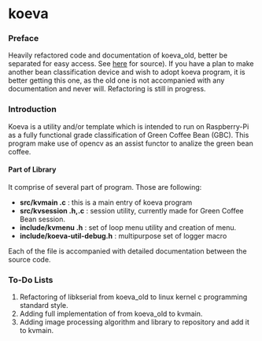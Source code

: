 # koeva

### Preface
Heavily refactored code and documentation of koeva_old, better be separated for easy access. See [here](https://www.github.com/Alsve/koeva_old) for source). If you have a plan to make another bean classification device and wish to adopt koeva program, it is better getting this one, as the old one is not accompanied with any documentation and never will.
Refactoring is still in progress.

### Introduction
Koeva is a utility and/or template which is intended to run on Raspberry-Pi as a fully functional grade classification of Green Coffee Bean (GBC). This program make use of opencv as an assist functor to analize the green bean coffee. 

#### Part of Library
It comprise of several part of program. Those are following:

* **src/kvmain .c** : this is a main entry of koeva program
* **src/kvsession .h,.c** : session utility, currently made for Green Coffee Bean session.
* **include/kvmenu .h** : set of loop menu utility and creation of menu.
* **include/koeva-util-debug.h** : multipurpose set of logger macro

Each of the file is accompanied with detailed documentation between the source code.

### To-Do Lists
1. Refactoring of libkserial from koeva_old to linux kernel c programming standard style.
2. Adding full implementation of from koeva_old to kvmain.
3. Adding image processing algorithm and library to repository and add it to kvmain.
